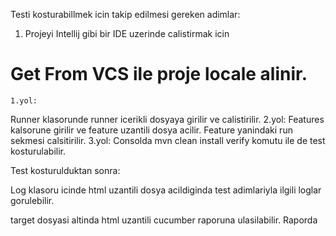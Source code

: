 Testi kosturabillmek icin takip edilmesi gereken adimlar:

1. Projeyi Intellij gibi bir IDE uzerinde calistirmak icin 
  # Get From VCS ile proje locale alinir.
    1.yol:
  Runner klasorunde runner icerikli dosyaya girilir ve calistirilir.
    2.yol:
   Features kalsorune girilir ve feature uzantili dosya acilir. Feature yanindaki run sekmesi calsitirilir.
    3.yol:
  Consolda mvn clean install verify komutu ile de test kosturulabilir.
  
  Test kosturulduktan sonra:
  
  Log klasoru icinde html uzantili dosya acildiginda test adimlariyla ilgili loglar gorulebilir.
  
  target dosyasi altinda html uzantili cucumber raporuna ulasilabilir. Raporda 
  
  
  
